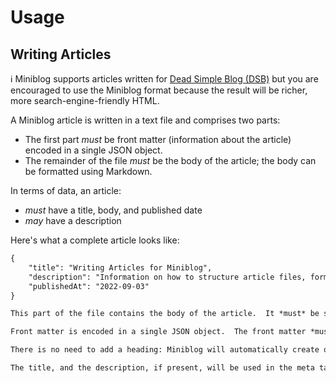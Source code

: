 # Usage

## Writing Articles

:information_source: Miniblog supports articles written for [Dead Simple Blog (DSB)](https://github.com/paintedsky/dead-simple-blog) but you are encouraged to use the Miniblog format because the result will be richer, more search-engine-friendly HTML.

A Miniblog article is written in a text file and comprises two parts:
- The first part *must* be front matter (information about the article) encoded in a single JSON object.
- The remainder of the file *must* be the body of the article; the body can be formatted using Markdown.

In terms of data, an article:
- *must* have a title, body, and published date
- *may* have a description

Here's what a complete article looks like:

```markdown
{
    "title": "Writing Articles for Miniblog",
    "description": "Information on how to structure article files, format content, for your Miniblog blog.",
    "publishedAt": "2022-09-03"
}

This part of the file contains the body of the article.  It *must* be separated from the front matter by at least one blank line.

Front matter is encoded in a single JSON object.  The front matter *must* start with a left curly brace ("{") on a line by itself and *must* end with a right curly brace ("}") on a line by itself.

There is no need to add a heading: Miniblog will automatically create one using the title in the front matter.

The title, and the description, if present, will be used in the meta tags.
```
